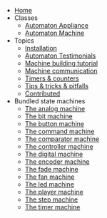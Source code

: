 * [Home](.)  
* Classes
  * [Automaton Appliance](Automaton-Appliance-class)  
  * [Automaton Machine](Automaton-Machine-class)  
* Topics
  * [Installation](Installation)  
  * [Automaton Testimonials](Automaton-Testimonials)  
  * [Machine building tutorial](Machine-building-tutorial)  
  * [Machine communication](Machine-communication)  
  * [Timers & counters](Timers-&-Counters)  
  * [Tips & tricks & pitfalls](Tips-&-tricks-&-pitfalls)
  * [Contributed](Contributed)
* Bundled state machines
  * [The analog machine](The-analog-machine)  
  * [The bit machine](The-bit-machine)  
  * [The button machine](The-button-machine)  
  * [The command machine](The-command-machine)  
  * [The comparator machine](The-comparator-machine)  
  * [The controller machine](The-controller-machine)  
  * [The digital machine](The-digital-machine)  
  * [The encoder machine](The-encoder-machine)  
  * [The fade machine](The-fade-machine)  
  * [The fan machine](The-fan-machine)  
  * [The led machine](The-led-machine)  
  * [The player machine](The-player-machine)  
  * [The step machine](The-step-machine)  
  * [The timer machine](The-timer-machine)  


